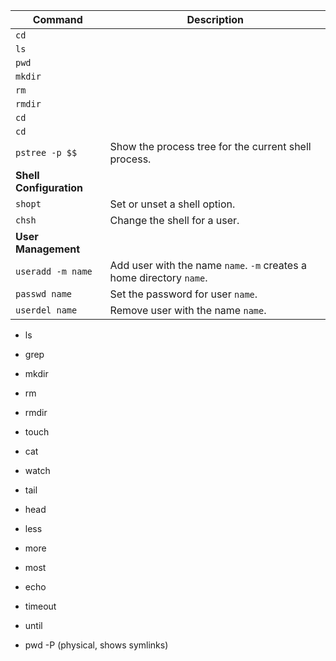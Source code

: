 | Command                 | Description                                                          |
|-------------------------|----------------------------------------------------------------------|
| `cd`                    |                                                                      |
| `ls`                    |                                                                      |
| `pwd`                   |                                                                      |
| `mkdir`                 |                                                                      |
| `rm`                    |                                                                      |
| `rmdir`                 |                                                                      |
| `cd`                    |                                                                      |
| `cd`                    |                                                                      |
| `pstree -p $$`          | Show the process tree for the current shell process.                 |
| **Shell Configuration** |                                                                      |
| `shopt`                 | Set or unset a shell option.                                         |
| `chsh`                  | Change the shell for a user.                                         |
| **User Management**     |                                                                      |
| `useradd -m name`       | Add user with the name `name`. `-m` creates a home directory `name`. |
| `passwd name`           | Set the password for user `name`.                                    |
| `userdel name`          | Remove user with the name `name`.                                    |

- ls
- grep
- mkdir
- rm
- rmdir
- touch
- cat
- watch
- tail
- head
- less
- more
- most
- echo

- timeout
- until


- pwd -P (physical, shows symlinks)


